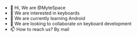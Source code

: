 - 👋 Hi, We are @MyteSpace
- 👀 We are interested in keyboards
- 🌱 We are currently learning Android
- 💞️ We are looking to collaborate on keyboard development
- 📫 How to reach us? By mail

<!---
MyteSpace/MyteSpace is a ✨ special ✨ repository because its `README.md` (this file) appears on your GitHub profile.
You can click the Preview link to take a look at your changes.
--->
